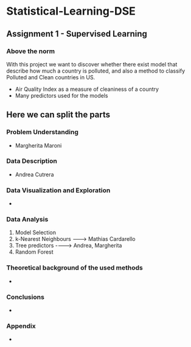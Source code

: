 # Statistical-Learning-DSE

## Assignment 1 - Supervised Learning

### Above the norm

With this project we want to discover whether there exist model that describe how much a country is polluted, and also a method to classify Polluted and Clean countries in US.

- Air Quality Index as a measure of cleaniness of a country
- Many predictors used for the models

## Here we can split the parts

### Problem Understanding
- Margherita Maroni
### Data Description
- Andrea Cutrera
### Data Visualization and Exploration
- 
### Data Analysis
1. Model Selection
2. k-Nearest Neighbours ---> Mathias Cardarello 
3. Tree predictors ----> Andrea, Margherita
4. Random Forest
### Theoretical background of the used methods
-
### Conclusions
-
### Appendix
-
